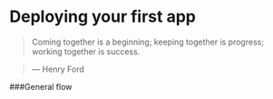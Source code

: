 # Deploying your first app

> Coming together is a beginning; keeping together is progress; working together is success.

> — Henry Ford







###General flow

